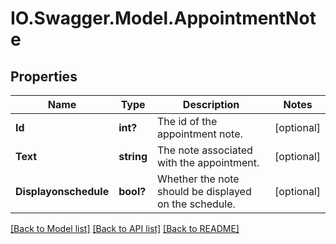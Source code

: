 # IO.Swagger.Model.AppointmentNote
## Properties

Name | Type | Description | Notes
------------ | ------------- | ------------- | -------------
**Id** | **int?** | The id of the appointment note. | [optional] 
**Text** | **string** | The note associated with the appointment. | [optional] 
**Displayonschedule** | **bool?** | Whether the note should be displayed on the schedule. | [optional] 

[[Back to Model list]](../README.md#documentation-for-models) [[Back to API list]](../README.md#documentation-for-api-endpoints) [[Back to README]](../README.md)

